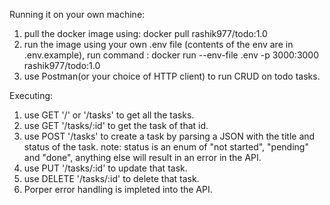 Running it on your own machine:

1. pull the docker image using: docker pull rashik977/todo:1.0
2. run the image using your own .env file (contents of the env are in .env.example), run command : docker run --env-file .env -p 3000:3000 rashik977/todo:1.0
3. use Postman(or your choice of HTTP client) to run CRUD on todo tasks.

Executing:
1. use GET '/' or '/tasks' to get all the tasks.
2. use GET '/tasks/:id' to get the task of that id.
3. use POST '/tasks' to create a task by parsing a JSON with the title and status of the task.
   note: status is an enum of "not started", "pending" and "done", anything else will result in an error in the API.
5. use PUT '/tasks/:id' to update that task.
6. use DELETE '/tasks/:id' to delete that task.
7. Porper error handling is impleted into the API.
